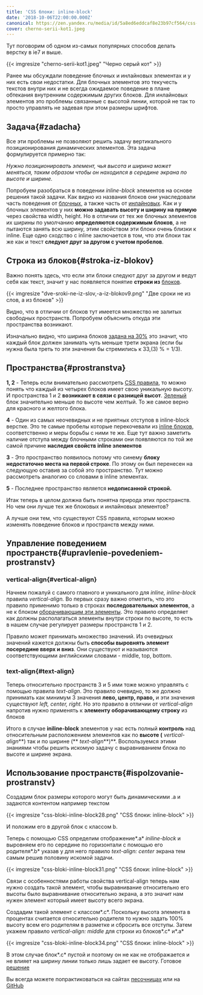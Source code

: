 ```yaml
---
title: 'CSS блоки: inline-block'
date: '2018-10-06T22:00:00.000Z'
canonical: https://zen.yandex.ru/media/id/5a8ed6eddcaf8e23b97cf564/css-bloki-inlineblock-5b4c9d1b8719a600a90bc1cc
cover: cherno-serii-kot1.jpeg
---
```

Тут поговорим об одном из-самых популярных способов делать верстку в ie7 и выше.

<!--more-->
{{< imgresize "cherno-serii-kot1.jpeg" "Черно серый кот" >}} 

Ранее мы обсуждали поведение блочных и инлайновых элементах и у них есть свои недостатки. Для блочных элементов это текучесть текстов внутри них и не всегда ожидаемое поведение в плане обтекания внутренним содержимым других блоков. Для инлайновых элементов это проблемы связанные с высотой линии, которой не так то просто управлять не задевая при этом размеры шрифтов.

## Задача{#zadacha} 

Все эти проблемы не позволяют решить задачу вертикального позиционирования динамических элементов. Эта задача формулируется примерно так:

*Нужно позиционировать элемент, чья высота и ширина может меняться, таким образом чтобы он находился в середине экрана по высоте и ширине.*

Попробуем разобраться в поведении *inline-block* элементов на основе решения такой задачи. Как видно из названия блоков они унаследовали часть поведения от [блочных](/blog/css-bloki-blochnie-elementi), а также часть от [инлайновых](/blog/css-bloki-inline). Как и у блочных элементов у них **можно задавать высоту и ширину на прямую** через свойства width, height. Но в отличии от тех же блочных элементов их ширины по умолчанию **определяются содержимым блоков**, а не пытаются занять всю ширину, этим свойством эти блоки очень близки к inline. Еще одно сходство с inline заключается в том, что эти блоки так же как и текст **следуют друг за другом с учетом пробелов**.

## Строка из блоков{#stroka-iz-blokov} 

Важно понять здесь, что если эти блоки следуют друг за другом и ведут себя как текст, значит у нас появляется понятие **строки из** [блоков](https://codepen.io/ErDmKo/pen/ZqpPoX?editors=1100).

{{< imgresize "dve-sroki-ne-iz-slov,-a-iz-blokov9.png" "Две сроки не из слов, а из блоков" >}} 

Видно, что в отличии от блоков тут имеется множество не залитых свободных пространств. Попробуем объяснить откуда эти пространства возникают.

Изначально видно, что ширина блоков [задана на 30%](/blog/osnovi-css-razmeri) это значит, что каждый блок должен занимать чуть меньше трети экрана (если бы нужна была треть то эти значения бы стремились к 33,(3) % = 1/3).

## Пространства{#prostranstva} 

**1, 2** - Теперь если внимательно рассмотреть [СSS правила](/blog/osnovi-css-uroven-pravil), то можно понять что каждый из четырех блоков имеет свою уникальную высоту. И пространства 1 и 2 **возникают в связи с разницей высот**. [Зеленый](/blog/osnovi-css-tsveta) блок значительно меньше по высоте чем желтый. То же самое верно для красного и желтого блока.

**4** - Один из самых неочевидных и не приятных отступов в inline-block верстке. Это те самые пробелы которые перекочевали из [inline блоков](/blog/css-bloki-inline), соответственно и меры борьбы с ними те же. Еще тут важно заметить наличие отступа между блочными строками они появляются по той же самой причине **наследия свойств inline элементов**

**3** - Это пространство появилось потому что синему **блоку недостаточно места на первой строке**. По этому он был перенесен на следующую оставив за собой это пространство. Тут можно рассмотреть аналогию со словами в inline элементах.

**5** - Последнее пространство является **недописанной строкой.**

Итак теперь в целом должна быть понятна природа этих пространств. Но чем они лучше тех же блоковых и инлайновых элементов?

А лучше они тем, что существуют CSS правила, которым можно изменять поведение блоков и пространств между ними.

## Управление поведением пространств{#upravlenie-povedeniem-prostranstv} 

### vertical-align{#vertical-align} 

Начнем пожалуй с самого главного и уникального для *inline, inline-block* правила *vertical-align.* Во первых сразу важно отметить, что это правило применимо только в строках **последовательных элементов**, а не к блоком [оборачивающим эти элементы](/blog/osnovi-html). Это правило определяет как должны располагаться элементы внутри строки по высоте, то есть в нашем случае регулирует размеры пространств 1 и 2.

Правило может принимать множество значений. Из очевидных значений кажется должны быть **способы выровнять элемент посередине вверх и вниз**. Они существуют и называются соответствующими английскими словами - middle, top, bottom.

### text-align{#text-align} 

Теперь относительно пространств 3 и 5 ими тоже можно управлять с помощью правила *text-align*. Это правило очевидно, то же должно принимать как минимум 3 значения **лево, центр, право,** и эти значения существуют *left, center, right*. Но это правило в отличии от *vertical-align* напротив нужно применять к **элементу оборачивающему строку** из блоков

Итого в случае **iniline-block** элементов у нас есть полный **контроль** над относительным расположением элементов как по **высоте (** *vertical-align***) так и по ширине (** *text-align***)**. Воспользуемся этими знаниями чтобы решить искомую задачу с выравниванием блока по высоте и ширине экрана.

## Использование пространств{#ispolzovanie-prostranstv} 

Создадим блок размеры которого могут быть динамическими .a и задаются контентом например текстом

{{< imgresize "css-bloki-inline-block28.png" "CSS блоки: inline-block" >}} 

И положим его в другой блок с классом b.

Теперь с помощью CSS определим отображение*.a* *iniline-block* и выровняем его по середине по горизонтали с помощью его родителя*.b* указав у для него правило *text-align: center* экрана тем самым решив половину искомой задачи.

{{< imgresize "css-bloki-inline-block31.png" "CSS блоки: inline-block" >}} 

Связи с особенностями работы свойства vertical-align теперь нам нужно создать такой элемент, чтобы выравнивание относительно его высоты было выравнивание относительно экрана, а это значит нам нужен элемент который имеет высоту всего экрана.

Создадим такой элемент с классом*.c*. Поскольку высота элемента в процентах считается относительно родителя то нужно задать 100% высоту всем его родителям в разметке и сбросить все отступы. Затем укажем правило *vertical-align: middle* для строки из блоков*.c* и*.a*

{{< imgresize "css-bloki-inline-block34.png" "CSS блоки: inline-block" >}} 

В этом случае блок*.c* пустой и поэтому он не как не отображается и не влияет на ширину линии только лишь задает ее высоту. Готовое [решение](https://codepen.io/ErDmKo/pen/PooZGve)

Вы всегда можете попрактиковаться на сайтах [песочницах](/blog/osnovi-html) или на [GitHub](/blog/staticheskii-sait-dlya-proekta-na-github)



